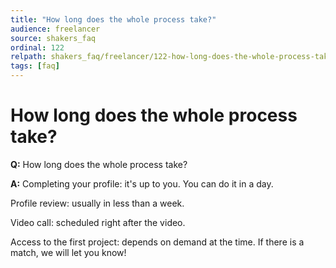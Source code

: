 ```yaml
---
title: "How long does the whole process take?"
audience: freelancer
source: shakers_faq
ordinal: 122
relpath: shakers_faq/freelancer/122-how-long-does-the-whole-process-take.md
tags: [faq]
---
```


# How long does the whole process take?

**Q:** How long does the whole process take?

**A:** Completing your profile: it's up to you. You can do it in a day.

Profile review: usually in less than a week.

Video call: scheduled right after the video.

Access to the first project: depends on demand at the time. If there is a match, we will let you know!

